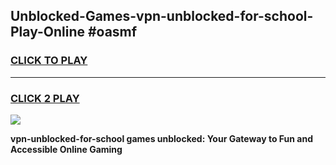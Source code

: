 
## Unblocked-Games-vpn-unblocked-for-school-Play-Online #oasmf
<h3>
<a href="https://news.freeplayer.one?title=vpn-unblocked-for-school&ref=3">CLICK TO PLAY</a></h3>
<hr>

<h3>
<a href="https://news.freeplayer.one?title=vpn-unblocked-for-school&ref=3">CLICK 2 PLAY</a>
  
</h3>

<a href="https://news.freeplayer.one?title=vpn-unblocked-for-school&ref=3"><img src="https://clearcache.store/games.png"></a>


**vpn-unblocked-for-school games unblocked: Your Gateway to Fun and Accessible Online Gaming**
